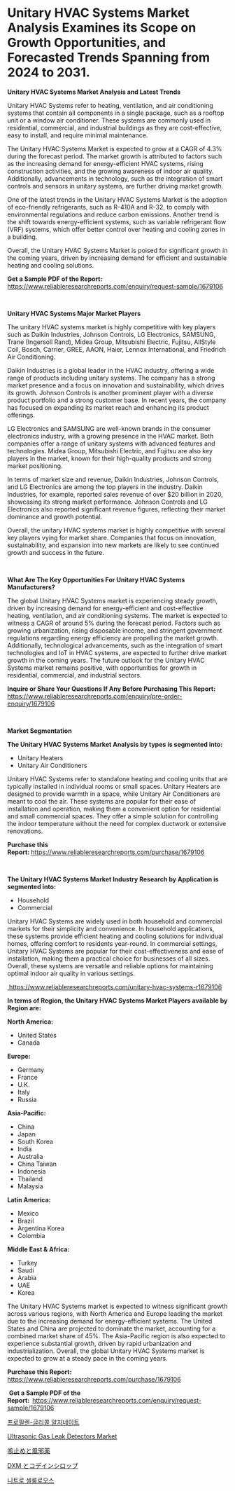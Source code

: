 <p><h1>Unitary HVAC Systems Market Analysis Examines its Scope on Growth Opportunities, and Forecasted Trends Spanning from 2024 to 2031.</h1></p><p><strong>Unitary HVAC Systems Market Analysis and Latest Trends</strong></p>
<p><p>Unitary HVAC Systems refer to heating, ventilation, and air conditioning systems that contain all components in a single package, such as a rooftop unit or a window air conditioner. These systems are commonly used in residential, commercial, and industrial buildings as they are cost-effective, easy to install, and require minimal maintenance.</p><p>The Unitary HVAC Systems Market is expected to grow at a CAGR of 4.3% during the forecast period. The market growth is attributed to factors such as the increasing demand for energy-efficient HVAC systems, rising construction activities, and the growing awareness of indoor air quality. Additionally, advancements in technology, such as the integration of smart controls and sensors in unitary systems, are further driving market growth.</p><p>One of the latest trends in the Unitary HVAC Systems Market is the adoption of eco-friendly refrigerants, such as R-410A and R-32, to comply with environmental regulations and reduce carbon emissions. Another trend is the shift towards energy-efficient systems, such as variable refrigerant flow (VRF) systems, which offer better control over heating and cooling zones in a building.</p><p>Overall, the Unitary HVAC Systems Market is poised for significant growth in the coming years, driven by increasing demand for efficient and sustainable heating and cooling solutions.</p></p>
<p><strong>Get a Sample PDF of the Report:&nbsp;</strong> <a href="https://www.reliableresearchreports.com/enquiry/request-sample/1679106">https://www.reliableresearchreports.com/enquiry/request-sample/1679106</a></p>
<p>&nbsp;</p>
<p><strong>Unitary HVAC Systems Major Market Players</strong></p>
<p><p>The unitary HVAC systems market is highly competitive with key players such as Daikin Industries, Johnson Controls, LG Electronics, SAMSUNG, Trane (Ingersoll Rand), Midea Group, Mitsubishi Electric, Fujitsu, AllStyle Coil, Bosch, Carrier, GREE, AAON, Haier, Lennox International, and Friedrich Air Conditioning.</p><p>Daikin Industries is a global leader in the HVAC industry, offering a wide range of products including unitary systems. The company has a strong market presence and a focus on innovation and sustainability, which drives its growth. Johnson Controls is another prominent player with a diverse product portfolio and a strong customer base. In recent years, the company has focused on expanding its market reach and enhancing its product offerings.</p><p>LG Electronics and SAMSUNG are well-known brands in the consumer electronics industry, with a growing presence in the HVAC market. Both companies offer a range of unitary systems with advanced features and technologies. Midea Group, Mitsubishi Electric, and Fujitsu are also key players in the market, known for their high-quality products and strong market positioning.</p><p>In terms of market size and revenue, Daikin Industries, Johnson Controls, and LG Electronics are among the top players in the industry. Daikin Industries, for example, reported sales revenue of over $20 billion in 2020, showcasing its strong market performance. Johnson Controls and LG Electronics also reported significant revenue figures, reflecting their market dominance and growth potential.</p><p>Overall, the unitary HVAC systems market is highly competitive with several key players vying for market share. Companies that focus on innovation, sustainability, and expansion into new markets are likely to see continued growth and success in the future.</p></p>
<p>&nbsp;</p>
<p><strong>What Are The Key Opportunities For Unitary HVAC Systems Manufacturers?</strong></p>
<p><p>The global Unitary HVAC Systems market is experiencing steady growth, driven by increasing demand for energy-efficient and cost-effective heating, ventilation, and air conditioning systems. The market is expected to witness a CAGR of around 5% during the forecast period. Factors such as growing urbanization, rising disposable income, and stringent government regulations regarding energy efficiency are propelling the market growth. Additionally, technological advancements, such as the integration of smart technologies and IoT in HVAC systems, are expected to further drive market growth in the coming years. The future outlook for the Unitary HVAC Systems market remains positive, with opportunities for growth in residential, commercial, and industrial sectors.</p></p>
<p><strong>Inquire or Share Your Questions If Any Before Purchasing This Report:</strong> <a href="https://www.reliableresearchreports.com/enquiry/pre-order-enquiry/1679106">https://www.reliableresearchreports.com/enquiry/pre-order-enquiry/1679106</a></p>
<p>&nbsp;</p>
<p><strong>Market Segmentation</strong></p>
<p><strong>The Unitary HVAC Systems Market Analysis by types is segmented into:</strong></p>
<p><ul><li>Unitary Heaters</li><li>Unitary Air Conditioners</li></ul></p>
<p><p>Unitary HVAC Systems refer to standalone heating and cooling units that are typically installed in individual rooms or small spaces. Unitary Heaters are designed to provide warmth in a space, while Unitary Air Conditioners are meant to cool the air. These systems are popular for their ease of installation and operation, making them a convenient option for residential and small commercial spaces. They offer a simple solution for controlling the indoor temperature without the need for complex ductwork or extensive renovations.</p></p>
<p><strong>Purchase this Report:&nbsp;</strong><a href="https://www.reliableresearchreports.com/purchase/1679106">https://www.reliableresearchreports.com/purchase/1679106</a></p>
<p>&nbsp;</p>
<p><strong>The Unitary HVAC Systems Market Industry Research by Application is segmented into:</strong></p>
<p><ul><li>Household</li><li>Commercial</li></ul></p>
<p><p>Unitary HVAC Systems are widely used in both household and commercial markets for their simplicity and convenience. In household applications, these systems provide efficient heating and cooling solutions for individual homes, offering comfort to residents year-round. In commercial settings, Unitary HVAC Systems are popular for their cost-effectiveness and ease of installation, making them a practical choice for businesses of all sizes. Overall, these systems are versatile and reliable options for maintaining optimal indoor air quality in various settings.</p></p>
<p><a href="https://www.reliableresearchreports.com/unitary-hvac-systems-r1679106">&nbsp;https://www.reliableresearchreports.com/unitary-hvac-systems-r1679106</a></p>
<p><strong>In terms of Region, the Unitary HVAC Systems Market Players available by Region are:</strong></p>
<p>
    <p> <strong> North America: </strong>
        <ul>
            <li>United States</li>
            <li>Canada</li>
        </ul>
        </p> 
    <p> <strong> Europe: </strong>
        <ul>
            <li>Germany</li>
            <li>France</li>
            <li>U.K.</li>
            <li>Italy</li>
            <li>Russia</li>
        </ul>
        </p> 
    <p> <strong> Asia-Pacific: </strong>
        <ul>
            <li>China</li>
            <li>Japan</li>
            <li>South Korea</li>
            <li>India</li>
            <li>Australia</li>
            <li>China Taiwan</li>
            <li>Indonesia</li>
            <li>Thailand</li>
            <li>Malaysia</li>
        </ul>
        </p> 
    <p> <strong> Latin America: </strong>
        <ul>
            <li>Mexico</li>
            <li>Brazil</li>
            <li>Argentina Korea</li>
            <li>Colombia</li>
        </ul>
        </p> 
    <p> <strong> Middle East & Africa: </strong>
        <ul>
            <li>Turkey</li>
            <li>Saudi</li>
            <li>Arabia</li>
            <li>UAE</li>
            <li>Korea</li>
        </ul>
    </p>
    </p>
<p><p>The Unitary HVAC Systems market is expected to witness significant growth across various regions, with North America and Europe leading the market due to the increasing demand for energy-efficient systems. The United States and China are projected to dominate the market, accounting for a combined market share of 45%. The Asia-Pacific region is also expected to experience substantial growth, driven by rapid urbanization and industrialization. Overall, the global Unitary HVAC Systems market is expected to grow at a steady pace in the coming years.</p></p>
<p><strong>Purchase this Report: </strong><a href="https://www.reliableresearchreports.com/purchase/1679106">https://www.reliableresearchreports.com/purchase/1679106</a></p>
<p>&nbsp;<strong>Get a Sample PDF of the Report:&nbsp;&nbsp;</strong><a href="https://www.reliableresearchreports.com/enquiry/request-sample/1679106">https://www.reliableresearchreports.com/enquiry/request-sample/1679106</a></p>
<p><strong></strong></p>
<p><p><a href="https://github.com/BrettWeberrt8767765/Market-Research-Report-List-1/blob/main/421952331348.md">프로필렌-글리콜 알지네이트</a></p><p><a href="https://github.com/yoshih12/Market-Research-Report-List-3/blob/main/ultrasonic-gas-leak-detectors-market.md">Ultrasonic Gas Leak Detectors Market</a></p><p><a href="https://github.com/jkjreqjscoxx7/Market-Research-Report-List-1/blob/main/782891734215.md">咳止めと風邪薬</a></p><p><a href="https://github.com/hilmi-2a/Market-Research-Report-List-1/blob/main/898760734216.md">DXM とコデインシロップ</a></p><p><a href="https://github.com/nuekbpymrrz5/Market-Research-Report-List-1/blob/main/953693131347.md">니트로 셀룰로오스</a></p></p>